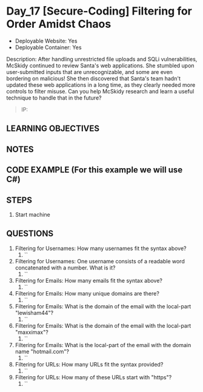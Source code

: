 # Day_17 [Secure-Coding] Filtering for Order Amidst Chaos

+ Deployable Website: Yes
+ Deployable Container: Yes

Description: After handling unrestricted file uploads and SQLi vulnerabilities, McSkidy continued to review Santa's web applications. She stumbled upon user-submitted inputs that are unrecognizable, and some are even bordering on malicious! She then discovered that Santa's team hadn't updated these web applications in a long time, as they clearly needed more controls to filter misuse. Can you help McSkidy research and learn a useful technique to handle that in the future?

> IP:

## LEARNING OBJECTIVES

## NOTES

## CODE EXAMPLE (For this example we will use C#)

## STEPS

1. Start machine

## QUESTIONS

1. Filtering for Usernames: How many usernames fit the syntax above?
   1. ``
2. Filtering for Usernames: One username consists of a readable word concatenated with a number. What is it?
   1. ``
3. Filtering for Emails: How many emails fit the syntax above?
   1. ``
4. Filtering for Emails: How many unique domains are there?
   1. ``
5. Filtering for Emails: What is the domain of the email with the local-part "lewisham44"?
   1. ``
6. Filtering for Emails: What is the domain of the email with the local-part "maxximax"?
   1. ``
7. Filtering for Emails: What is the local-part of the email with the domain name "hotmail.com"?
   1. ``
8. Filtering for URLs: How many URLs fit the syntax provided?
   1. ``
9. Filtering for URLs: How many of these URLs start with "https"?
   1. ``
